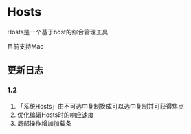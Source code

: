# Hosts

Hosts是一个基于host的综合管理工具

目前支持Mac

## 更新日志
### 1.2
1. 「系统Hosts」由不可选中复制换成可以选中复制并可获得焦点
2. 优化编辑Hosts时的响应速度
3. 局部操作增加加载条